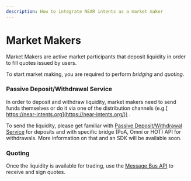 ```yaml
---
description: How to integrate NEAR intents as a market maker
---
```


# Market Makers

Market Makers are active market participants that deposit liquidity in order to fill quotes issued by users.

To start market making, you are required to perform _bridging_ and _quoting_.

### Passive Deposit/Withdrawal Service

In order to deposit and withdraw liquidity, market makers need to send funds themselves or do it via one of the distribution channels (e.g.[ https://near-intents.org](https://near-intents.org/)) .

To send the liquidity, please get familiar with [Passive Deposit/Withdrawal Service](passive-deposit-withdrawal-service.md) for deposits and with specific bridge (PoA, Omni or HOT) API for withdrawals. More information on that and an SDK will be available soon.

### Quoting

Once the liquidity is available for trading, use the [Message Bus API](bus/solver-relay.md) to receive and sign quotes.
